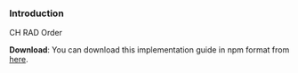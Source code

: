 ### Introduction

CH RAD Order

**Download**: You can download this implementation guide in npm format from [here](package.tgz).